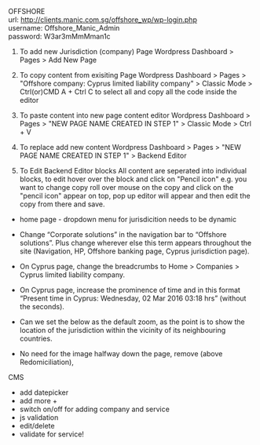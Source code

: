 OFFSHORE	
url: http://clients.manic.com.sg/offshore_wp/wp-login.php	
username: Offshore_Manic_Admin	
password: W3ar3mMmMman1c	

1. To add new Jurisdiction (company) Page
Wordpress Dashboard > Pages > Add New Page

2. To copy content from exisiting Page
Wordpress Dashboard > Pages > "Offshore company: Cyprus limited liability company" > Classic Mode > Ctrl(or)CMD A + Ctrl C to select all and copy all the code inside the editor

3. To paste content into new page content editor
Wordpress Dashboard > Pages > "NEW PAGE NAME CREATED IN STEP 1" > Classic Mode > Ctrl + V

4. To replace add new content
Wordpress Dashboard > Pages > "NEW PAGE NAME CREATED IN STEP 1" > Backend Editor

5. To Edit Backend Editor blocks 
All content are seperated into individual blocks, to edit hover over the block and click on "Pencil icon" e.g. you want to change copy roll over mouse on the copy and click on the "pencil icon" appear on top, pop up editor will appear and then edit the copy from there and save.

- home page - dropdown menu for jurisdicition needs to be dynamic

- Change “Corporate solutions” in the navigation bar to “Offshore solutions”. Plus change wherever else this term appears throughout the site (Navigation, HP, Offshore banking page, Cyprus jurisdiction page). 

- On Cyprus page, change the breadcrumbs to Home > Companies > Cyprus limited liability company.

- On Cyprus page, increase the prominence of time and in this format 
“Present time in Cyprus: Wednesday, 02 Mar 2016 03:18 hrs” (without the seconds).
 
- Can we set the below as the default zoom, as the point is to show the location of the jurisdiction within the vicinity of its neighbouring countries. 


- No need for the image halfway down the page, remove (above Redomiciliation), 

CMS

- add datepicker
- add more +
- switch on/off for adding company and service
- js validation
- edit/delete
- validate for service!